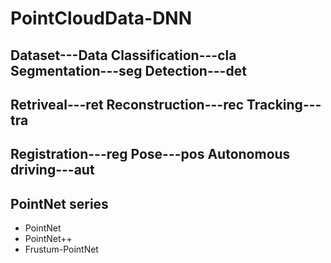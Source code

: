 # PointCloudData-DNN

## Dataset---Data Classification---cla  Segmentation---seg  Detection---det
## Retriveal---ret  Reconstruction---rec  Tracking---tra
## Registration---reg Pose---pos  Autonomous driving---aut

## PointNet series
* PointNet
* PointNet++
* Frustum-PointNet
